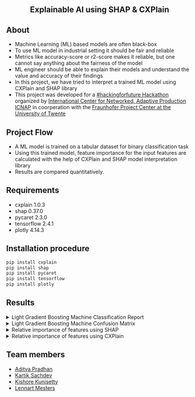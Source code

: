 <h2 align="center">  Explainable AI using SHAP & CXPlain</h2>

## About
  * Machine Learning (ML) based models are often black-box
  * To use ML model in industrial setting it should be fair and reliable
  * Metrics like accuracy-score or r2-score makes it reliable, but one cannot say anything about the fairness of the model
  * ML engineer should be able to explain their models and understand the value and accuracy of their findings
  * In this project, we have tried to interpret a trained ML model using CXPlain and SHAP library
  * This project was developed for a [#hackingforfuture Hackathon](https://websites.fraunhofer.de/hacking-for-future/) organized by [International Center for Networked, Adaptive Production ICNAP](https://www.vernetzte-adaptive-produktion.de/en.html) in coorperation with the [Fraunhofer Project Center at the University of Twente](https://www.utwente.nl/en/fraunhofer/)
   


## Project Flow
  * A ML model is trained on a tabular dataset for binary classification task
  * Using this trained model, feature importance for the input features are calculated with the help of CXPlain and SHAP model interpretation library
 * Results are compared quantitatively.

 
## Requirements
 * cxplain 1.0.3
 * shap 0.37.0
 * pycaret 2.3.0
 * tensorflow 2.4.1
 * plotly 4.14.3 

## Installation procedure
```python 
pip install cxplain
pip install shap
pip install pycaret
pip install tensorflow
pip install plotly
```  
## Results
<details>
      <summary> Light Gradient Boosting Machine Classification Report</summary>
	<br>
 
 ![alt text](https://github.com/sachdevkartik/ExplainableAI/blob/master/photos/LGB2.png)
</details>

<details>
      <summary> Light Gradient Boosting Machine Confusion Matrix</summary>
	<br>
 
 ![alt text](https://github.com/sachdevkartik/ExplainableAI/blob/master/photos/LGB1.png)
</details>

<details>
      <summary> Relative importance of features using SHAP</summary>
	<br>
 
 ![alt text](https://github.com/sachdevkartik/ExplainableAI/blob/master/photos/SHAP1.png)
 ![alt text](https://github.com/sachdevkartik/ExplainableAI/blob/master/photos/SHAP4.png)
        <br>
#### How a particular feature affects a prediction:

![alt text](https://github.com/sachdevkartik/ExplainableAI/blob/master/photos/SHAP2.png)

</details>

<details>
      <summary> Relative importance of features using CXPlain</summary>
	<br>
 
 ![alt text](https://github.com/sachdevkartik/ExplainableAI/blob/master/photos/CXplain.png)
</details>

</details></h3>

## Team members
  * [Aditya Pradhan](https://www.linkedin.com/in/aditya-pradhan-3407b69a/)
  * [Kartik Sachdev](https://github.com/sachdevkartik)
  * [Kishore Kunisetty](https://github.com/kishoreKunisetty)
  * [Lennart Mesters](https://www.linkedin.com/in/lennart-mesters-b49873167/)
